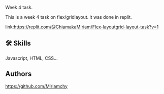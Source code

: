 
Week 4 task.

This is a week 4 task on flex/gridlayout.
it was done in replit.


link:https://replit.com/@ChiamakaMiriam/Flex-layoutgrid-layout-task?v=1


## 🛠 Skills
Javascript, HTML, CSS...


## Authors
https://github.com/Miriamchy

